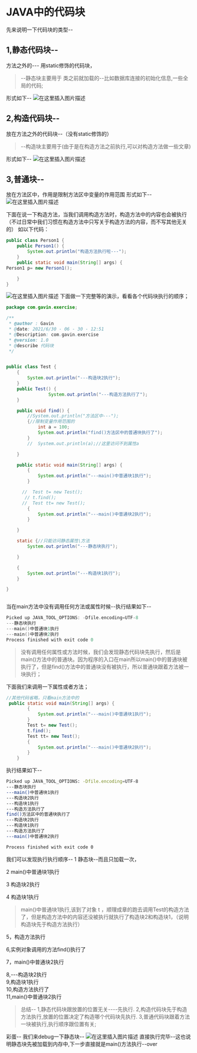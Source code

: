 # JAVA中的代码块

先来说明一下代码块的类型--

## 1,静态代码块--

方法之外的--- 用static修饰的代码块，

> --静态块主要用于 类之前就加载的--比如数据库连接的初始化信息,一些全局的代码;

形式如下--
![在这里插入图片描述](https://img-blog.csdnimg.cn/20210630204054620.png?x-oss-process=image/watermark,type_ZmFuZ3poZW5naGVpdGk,shadow_10,text_aHR0cHM6Ly9ibG9nLmNzZG4ubmV0L3dlaXhpbl81NDA2MTMzMw==,size_16,color_FFFFFF,t_70)

## 2,构造代码块--

放在方法之外的代码块--（没有static修饰的）

> --构造块主要用于(由于是在构造方法之前执行,可以对构造方法做一些文章)

形式如下--
![在这里插入图片描述](https://img-blog.csdnimg.cn/20210630204604206.png?x-oss-process=image/watermark,type_ZmFuZ3poZW5naGVpdGk,shadow_10,text_aHR0cHM6Ly9ibG9nLmNzZG4ubmV0L3dlaXhpbl81NDA2MTMzMw==,size_16,color_FFFFFF,t_70)

## 3,普通块--

放在方法区中，作用是限制方法区中变量的作用范围
形式如下--
![在这里插入图片描述](https://img-blog.csdnimg.cn/20210630204716252.png?x-oss-process=image/watermark,type_ZmFuZ3poZW5naGVpdGk,shadow_10,text_aHR0cHM6Ly9ibG9nLmNzZG4ubmV0L3dlaXhpbl81NDA2MTMzMw==,size_16,color_FFFFFF,t_70)

下面在说一下构造方法，当我们调用构造方法时，构造方法中的内容也会被执行（不过日常中我们习惯在构造方法中只写关于构造方法的内容，而不写其他无关的）  如以下代码：

```java
public class Person1 {
    public Person1() {
        System.out.println("构造方法执行啦---");
    }
    public static void main(String[] args) {
Person1 p= new Person1();

    }
}
```

![在这里插入图片描述](https://img-blog.csdnimg.cn/2021063020522867.png?x-oss-process=image/watermark,type_ZmFuZ3poZW5naGVpdGk,shadow_10,text_aHR0cHM6Ly9ibG9nLmNzZG4ubmV0L3dlaXhpbl81NDA2MTMzMw==,size_16,color_FFFFFF,t_70)
下面做一下完整等的演示，看看各个代码块执行的顺序；

```java
package com.gavin.exercise;

/**
 * @author : Gavin
 * @date: 2021/6/30 - 06 - 30 - 12:51
 * @Description: com.gavin.exercise
 * @version: 1.0
 * @describe 代码块
 */


public class Test {
    {
        System.out.println("---构造块2执行");
    }
    public Test() {
                System.out.println("---构造方法执行了");
    }

    public void find() {
        //System.out.println("方法区中---");
        {//限制变量作用范围的
            int a = 100;
            System.out.println("find()方法区中的普通块执行了");
        }
        //  System.out.println(a);//这里访问不到属性a

    }

    public static void main(String[] args) {
        {
            System.out.println("---main()中普通块1执行");
        }

      //  Test t= new Test();
       // t.find();
      //  Test tt= new Test();
        {
            System.out.println("---main()中普通块2执行");
        }

    }

    static {//只能访问静态属性\方法
        System.out.println("---静态块执行");

    }

    {
        System.out.println("---构造块1执行");
    }

}



```

当在main方法中没有调用任何方法或属性时候--执行结果如下--

```cpp
Picked up JAVA_TOOL_OPTIONS: -Dfile.encoding=UTF-8
---静态块执行
---main()中普通块1执行
---main()中普通块2执行
Process finished with exit code 0
```

> 没有调用任何属性或方法时候，我们会发现静态代码块先执行，然后是main()方法中的普通块。因为程序的入口在main所以main()中的普通块被执行了，但是find()方法中的普通块没有被执行，所以普通块跟着方法被一块执行；

下面我们来调用一下属性或者方法；

```java
//其他代码省略，只看main方法中的
 public static void main(String[] args) {
        {
            System.out.println("---main()中普通块1执行");
        }
        Test t= new Test();
        t.find();
        Test tt= new Test();
        {
            System.out.println("---main()中普通块2执行");
        }
    }

```

执行结果如下--

```bash
Picked up JAVA_TOOL_OPTIONS: -Dfile.encoding=UTF-8
---静态块执行
---main()中普通块1执行
---构造块2执行
---构造块1执行
---构造方法执行了
find()方法区中的普通块执行了
---构造块2执行
---构造块1执行
---构造方法执行了
---main()中普通块2执行

Process finished with exit code 0
```



我们可以发现执行执行顺序--
1        静态块--而且只加载一次，

2        main()中普通块1执行

3        构造块2执行

4        构造块1执行
       

> main()中普通块1执行,该到了对象 t ，顺理成章的跑去调用Test的构造方法了，但是构造方法中的内容还没被执行就执行了构造块2和构造块1，（说明构造块先于构造方法执行）

5，构造方法执行

6,实例对象调用的方法find()执行了

7，main()中普通块2执行

8,---构造块2执行  
9,构造块1执行  
10,构造方法执行了  
11,main()中普通块2执行

> 总结-- 
> 1,静态代码块跟放置的位置无关----先执行. 
> 2,构造代码块先于构造方法执行,放置的位置决定了构造哪个代码块先执行.
> 3,普通代码块跟着方法一块被执行,执行顺序跟位置有关;

彩蛋--
我们来debug一下静态块--
![在这里插入图片描述](https://img-blog.csdnimg.cn/20210630213059680.png?x-oss-process=image/watermark,type_ZmFuZ3poZW5naGVpdGk,shadow_10,text_aHR0cHM6Ly9ibG9nLmNzZG4ubmV0L3dlaXhpbl81NDA2MTMzMw==,size_16,color_FFFFFF,t_70)
直接执行完毕--这也说明静态块先被加载到内存中,下一步直接就是main()方法执行--over

